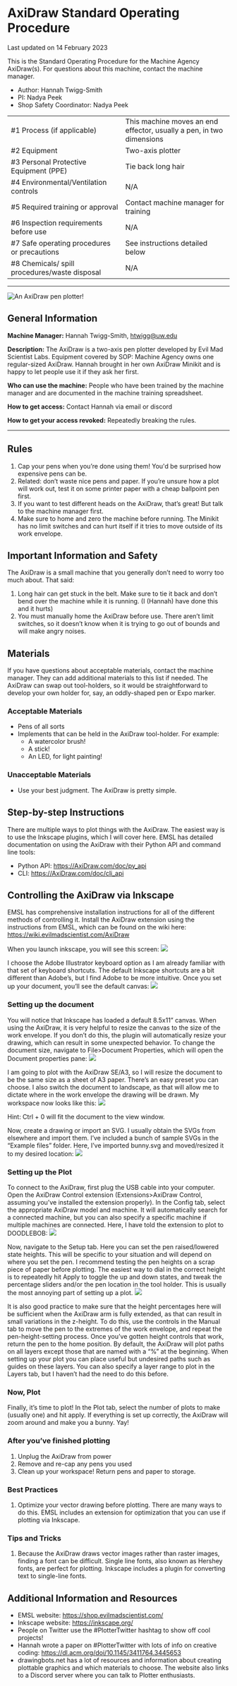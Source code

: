 # AxiDraw Standard Operating Procedure

Last updated on 14 February 2023

This is the Standard Operating Procedure for the Machine Agency AxiDraw(s). For
questions about this machine, contact the machine manager.

- Author: Hannah Twigg-Smith
- PI: Nadya Peek
- Shop Safety Coordinator: Nadya Peek

|                                               |                                                                      |
| --------------------------------------------- | -------------------------------------------------------------------- |
| #1 Process (if applicable)                    | This machine moves an end effector, usually a pen, in two dimensions |
| #2 Equipment                                  | Two-axis plotter                                                     |
| #3 Personal Protective Equipment (PPE)        | Tie back long hair                                                   |
| #4 Environmental/Ventilation controls         | N/A                                                                  |
| #5 Required training or approval              | Contact machine manager for training                                 |
| #6 Inspection requirements before use         | N/A                                                                  |
| #7 Safe operating procedures or precautions   | See instructions detailed below                                      |
| #8 Chemicals/ spill procedures/waste disposal | N/A                                                                  |

---

![An AxiDraw pen plotter!](images/axi.png)

## General Information

**Machine Manager:** Hannah Twigg-Smith, htwigg@uw.edu

**Description:** The AxiDraw is a two-axis pen plotter developed by Evil Mad
Scientist Labs. Equipment covered by SOP: Machine Agency owns one regular-sized
AxiDraw. Hannah brought in her own AxiDraw Minikit and is happy to let people
use it if they ask her first.

**Who can use the machine:** People who have been trained by the machine manager
and are documented in the machine training spreadsheet.

**How to get access:** Contact Hannah via email or discord

**How to get your access revoked:** Repeatedly breaking the rules.

---

## Rules

1. Cap your pens when you’re done using them! You'd be surprised how expensive
   pens can be.
2. Related: don’t waste nice pens and paper. If you’re unsure how a plot will
   work out, test it on some printer paper with a cheap ballpoint pen first.
3. If you want to test different heads on the AxiDraw, that’s great! But talk to
   the machine manager first.
4. Make sure to home and zero the machine before running. The Minikit has no
   limit switches and can hurt itself if it tries to move outside of its work
   envelope.

## Important Information and Safety

The AxiDraw is a small machine that you generally don’t need to worry too much
about. That said:

1. Long hair can get stuck in the belt. Make sure to tie it back and don’t bend
   over the machine while it is running. (I (Hannah) have done this and it
   hurts)
2. You must manually home the AxiDraw before use. There aren’t limit switches,
   so it doesn’t know when it is trying to go out of bounds and will make angry
   noises.

## Materials

If you have questions about acceptable materials, contact the machine manager.
They can add additional materials to this list if needed. The AxiDraw can swap
out tool-holders, so it would be straightforward to develop your own holder for,
say, an oddly-shaped pen or Expo marker.

### Acceptable Materials

- Pens of all sorts
- Implements that can be held in the AxiDraw tool-holder. For example:
  - A watercolor brush!
  - A stick!
  - An LED, for light painting!

### Unacceptable Materials

- Use your best judgment. The AxiDraw is pretty simple.

## Step-by-step Instructions

There are multiple ways to plot things with the AxiDraw. The easiest way is to
use the Inkscape plugins, which I will cover here. EMSL has detailed
documentation on using the AxiDraw with their Python API and command line tools:

- Python API: <https://AxiDraw.com/doc/py_api>
- CLI: <https://AxiDraw.com/doc/cli_api>

## Controlling the AxiDraw via Inkscape

EMSL has comprehensive installation instructions for all of the different
methods of controlling it. Install the AxiDraw extension using the instructions
from EMSL, which can be found on the wiki here:
<https://wiki.evilmadscientist.com/AxiDraw>

When you launch inkscape, you will see this screen:
![](images/inkscape-welcome.png)

I choose the Adobe Illustrator keyboard option as I am already familiar with
that set of keyboard shortcuts. The default Inkscape shortcuts are a bit
different than Adobe’s, but I find Adobe to be more intuitive. Once you set up
your document, you’ll see the default canvas: ![](images/base_document.png)

### Setting up the document

You will notice that Inkscape has loaded a default 8.5x11” canvas. When using
the AxiDraw, it is very helpful to resize the canvas to the size of the work
envelope. If you don’t do this, the plugin will automatically resize your
drawing, which can result in some unexpected behavior. To change the document
size, navigate to File>Document Properties, which will open the Document
properties pane: ![](images/document_setup.png)

I am going to plot with the AxiDraw SE/A3, so I will resize the document to be
the same size as a sheet of A3 paper. There’s an easy preset you can choose. I
also switch the document to landscape, as that will allow me to dictate where in
the work envelope the drawing will be drawn. My workspace now looks like this:
![](images/landscape.png)

Hint: Ctrl + 0 will fit the document to the view window.

Now, create a drawing or import an SVG. I usually obtain the SVGs from elsewhere
and import them. I’ve included a bunch of sample SVGs in the “Example files”
folder. Here, I’ve imported bunny.svg and moved/resized it to my desired
location: ![](images/bunny.png)

### Setting up the Plot

To connect to the AxiDraw, first plug the USB cable into your computer. Open the
AxiDraw Control extension (Extensions>AxiDraw Control, assuming you’ve installed
the extension properly). In the Config tab, select the appropriate AxiDraw model
and machine. It will automatically search for a connected machine, but you can
also specify a specific machine if multiple machines are connected. Here, I have
told the extension to plot to DOODLEBOB: ![](images/setup.png)

Now, navigate to the Setup tab. Here you can set the pen raised/lowered state
heights. This will be specific to your situation and will depend on where you
set the pen. I recommend testing the pen heights on a scrap piece of paper
before plotting. The easiest way to dial in the correct height is to repeatedly
hit Apply to toggle the up and down states, and tweak the percentage sliders
and/or the pen location in the tool holder. This is usually the most annoying
part of setting up a plot. ![](images/height.png)

It is also good practice to make sure that the height percentages here will be
sufficient when the AxiDraw arm is fully extended, as that can result in small
variations in the z-height. To do this, use the controls in the Manual tab to
move the pen to the extremes of the work envelope, and repeat the
pen-height-setting process. Once you’ve gotten height controls that work, return
the pen to the home position. By default, the AxiDraw will plot paths on all
layers except those that are named with a “%” at the beginning. When setting up
your plot you can place useful but undesired paths such as guides on these
layers. You can also specify a layer range to plot in the Layers tab, but I
haven’t had the need to do this before.

### Now, Plot

Finally, it’s time to plot! In the Plot tab, select the number of plots to make
(usually one) and hit apply. If everything is set up correctly, the AxiDraw will
zoom around and make you a bunny. Yay!

### After you’ve finished plotting

1. Unplug the AxiDraw from power
2. Remove and re-cap any pens you used
3. Clean up your workspace! Return pens and paper to storage.

### Best Practices

1. Optimize your vector drawing before plotting. There are many ways to do this.
   EMSL includes an extension for optimization that you can use if plotting via
   Inkscape.

### Tips and Tricks

1. Because the AxiDraw draws vector images rather than raster images, finding a
   font can be difficult. Single line fonts, also known as Hershey fonts, are
   perfect for plotting. Inkscape includes a plugin for converting text to
   single-line fonts.

## Additional Information and Resources

- EMSL website: <https://shop.evilmadscientist.com/>
- Inkscape website: <https://inkscape.org/>
- People on Twitter use the #PlotterTwitter hashtag to show off cool projects!
- Hannah wrote a paper on #PlotterTwitter with lots of info on creative coding:
  <https://dl.acm.org/doi/10.1145/3411764.3445653>
- drawingbots.net has a lot of resources and information about creating
  plottable graphics and which materials to choose. The website also links to a
  Discord server where you can talk to Plotter enthusiasts.
